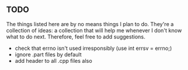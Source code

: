 ## TODO ##
The things listed here are by no means things I plan to do. They're a collection of ideas: a collection that will help me whenever I don't know what to do next. Therefore, feel free to add suggestions.
 - check that errno isn't used irresponsibly (use int errsv = errno;)
 - ignore .part files by default
 - add header to all .cpp files also
